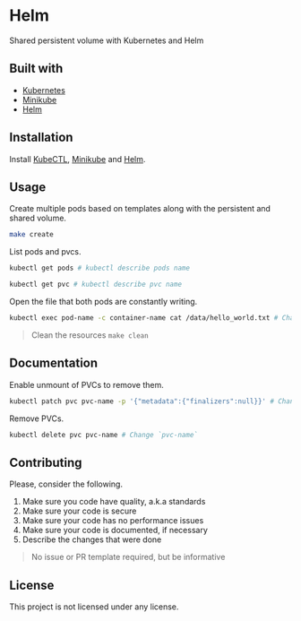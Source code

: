 # Helm

Shared persistent volume with Kubernetes and Helm

## Built with

- [Kubernetes](https://kubernetes.io/)
- [Minikube](https://minikube.sigs.k8s.io/)
- [Helm](https://helm.sh/)

## Installation

Install [KubeCTL](https://kubernetes.io/docs/tasks/tools/), [Minikube](https://minikube.sigs.k8s.io/docs/start/) and [Helm](https://helm.sh/docs/helm/helm_install/).

## Usage

Create multiple pods based on templates along with the persistent and shared volume.

```sh
make create
```

List pods and pvcs.

```sh
kubectl get pods # kubectl describe pods name
```

```sh
kubectl get pvc # kubectl describe pvc name
```

Open the file that both pods are constantly writing.

```sh
kubectl exec pod-name -c container-name cat /data/hello_world.txt # Change `pod-name` and `container-name`, present in hello-word/templates/deployment.yaml
```

> Clean the resources `make clean`

## Documentation

Enable unmount of PVCs to remove them.

```sh
kubectl patch pvc pvc-name -p '{"metadata":{"finalizers":null}}' # Change `pvc-name`
```

Remove PVCs.

```sh
kubectl delete pvc pvc-name # Change `pvc-name`
```

## Contributing

Please, consider the following.

1. Make sure you code have quality, a.k.a standards
2. Make sure your code is secure
3. Make sure your code has no performance issues
4. Make sure your code is documented, if necessary
5. Describe the changes that were done

> No issue or PR template required, but be informative

## License

This project is not licensed under any license.
